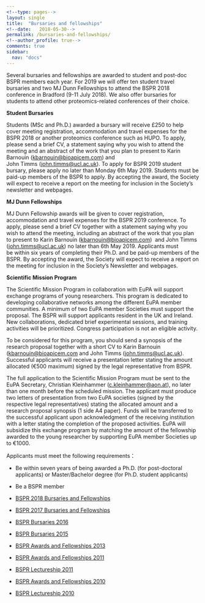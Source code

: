 ```yaml
---
<!--type: pages-->
layout: single
title:  "Bursaries and fellowships"
<!--date:   2018-05-30-->
permalink: /bursaries-and-fellowships/
<!--author_profile: true-->
comments: true
sidebar:
  nav: "docs"
---
```




Several bursaries and fellowships are awarded to student and post-doc BSPR members each year. For 2019 we will offer ten student travel bursaries and two MJ Dunn Fellowships to attend the BSPR 2018 conference in Bradford (9-11 July 2018). We also offer bursaries for students to attend other proteomics-related conferences of their choice.



**Student Bursaries**

Students (MSc and Ph.D.) awarded a bursary will receive £250 to help cover meeting registration, accommodation and travel expenses for the BSPR 2018 or another proteomics conference such as HUPO. To apply, please send a brief CV, a statement saying why you wish to attend the meeting and an abstract of the work that you plan to present to Karin Barnouin (kbarnouin@bioapicem.com) and John Timms (john.timms@ucl.ac.uk). To apply for BSPR 2019 student bursary, please apply no later than Monday 6th May 2019. Students must be paid-up members of the BSPR to apply. By accepting the award, the Society will expect to receive a report on the meeting for inclusion in the Society’s newsletter and webpages.


**MJ Dunn Fellowships**

MJ Dunn Fellowship awards will be given to cover registration, accommodation and travel expenses for the BSPR 2019 conference. To apply, please send a brief CV together with a statement saying why you wish to attend the meeting, including an abstract of the work that you plan to present to Karin Barnouin (kbarnouin@bioapicem.com)  and John Timms (john.timms@ucl.ac.uk) no later than 6th May 2019. Applicants must be within six years of completing their Ph.D. and be paid-up members of the BSPR. By accepting the award, the Society will expect to receive a report on the meeting for inclusion in the Society’s Newsletter and webpages.



**Scientific Mission Program**

The Scientific Mission Program in collaboration with EuPA will support exchange programs of young researchers. This program is dedicated to developing collaborative networks among the different EuPA member communities. A minimum of two EuPA member Societies must support the proposal. The BSPR will support applicants resident in the UK and Ireland. New collaborations, dedicated brief experimental sessions, and training activities will be prioritized. Congress participation is not an eligible activity.


To be considered for this program, you should send a synopsis of the research proposal together with a short CV to Karin Barnouin (kbarnouin@bioapicem.com and John Timms (john.timms@ucl.ac.uk). Successful applicants will receive a presentation letter stating the amount allocated (€500 maximum) signed by the legal representative from BSPR.


The full application to the Scientific Mission Program must be sent to the EuPA Secretary, Christian Kleinhammer (c.kleinhammer@aon.at), no later than one month before the scheduled mission. The applicant must produce two letters of presentation from two EuPA societies (signed by the respective legal representatives) stating the allocated amount and a research proposal synopsis (1 side A4 paper). Funds will be transferred to the successful applicant upon acknowledgment of the receiving institution with a letter stating the completion of the proposed activities. EuPA will subsidize this exchange program by matching the amount of the fellowship awarded to the young researcher by supporting EuPA member Societies up to €1000.



Applicants must meet the following requirements：

- Be within seven years of being awarded a Ph.D. (for post-doctoral applicants) or Master/Bachelor degree (for Ph.D. student applicants)
- Be a BSPR member



- [BSPR 2018 Bursaries and Fellowships]({{site.baseurl}}/bspr-2018-bursaries-and-fellowships)
- [BSPR 2017 Bursaries and Fellowships]({{site.baseurl}}/bspr-2017-bursaries-and-fellowships)
- [BSPR Bursaries 2016]({{site.baseurl}}/bspr-bursaries-2016)
- [BSPR Bursaries 2015]({{site.baseurl}}/bspr-bursaries-2015)
- [BSPR Awards and Fellowships 2013]({{site.baseurl}}/sbspr-awards-and-fellowships-2013 )
- [BSPR Awards and Fellowships 2011]({{site.baseurl}}//bspr-awards-and-fellowships-2011 )
- [BSPR Lectureship 2011]({{site.baseurl}}/bspr-lectureship-2011 )
- [BSPR Awards and Fellowships 2010]({{site.baseurl}}/bspr-awards-and-fellowships-2010 )
- [BSPR Lectureship 2010]({{site.baseurl}}/bspr-lectureship-2010 )
